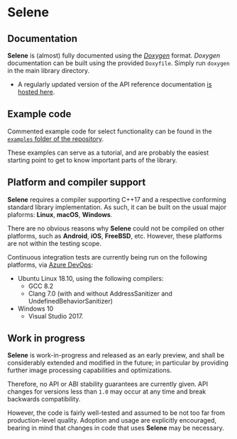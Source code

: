 # Selene

## Documentation

**Selene** is (almost) fully documented using the [_Doxygen_](http://www.stack.nl/~dimitri/doxygen/) format.
_Doxygen_ documentation can be built using the provided `Doxyfile`.
Simply run `doxygen` in the main library directory.

* A regularly updated version of the API reference documentation [is hosted here](https://selene-lib.org/docs/).

## Example code

Commented example code for select functionality can be found in the [`examples` folder of the repository](../examples).

These examples can serve as a tutorial, and are probably the easiest starting point to get to know important parts of
the library. 

## Platform and compiler support

**Selene** requires a compiler supporting C++17 and a respective conforming standard library implementation.
As such, it can be built on the usual major plaforms: **Linux**, **macOS**, **Windows**.

There are no obvious reasons why **Selene** could not be compiled on other platforms, such as **Android**, **iOS**,
**FreeBSD**, etc.
However, these platforms are not within the testing scope.

Continuous integration tests are currently being run on the following platforms, via [Azure DevOps](https://dev.azure.com):
- Ubuntu Linux 18.10, using the following compilers:
    - GCC 8.2
    - Clang 7.0 (with and without AddressSanitizer and UndefinedBehaviorSanitizer)
- Windows 10
    - Visual Studio 2017.

## Work in progress

**Selene** is work-in-progress and released as an early preview, and shall be considerably extended and modified in
the future; in particular by providing further image processing capabilities and optimizations.

Therefore, no API or ABI stability guarantees are currently given.
API changes for versions less than `1.0` may occur at any time and break backwards compatibility.

However, the code is fairly well-tested and assumed to be not too far from production-level quality.
Adoption and usage are explicitly encouraged, bearing in mind that changes in code that uses **Selene** may be necessary.

